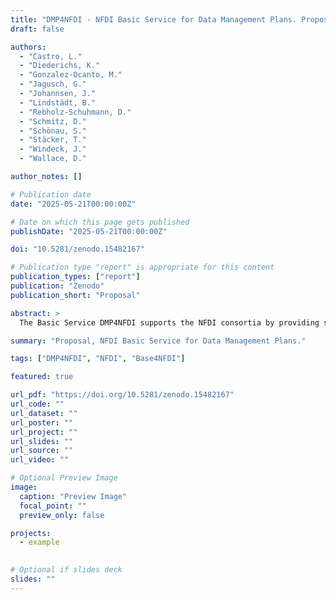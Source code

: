 ```yaml
---
title: "DMP4NFDI - NFDI Basic Service for Data Management Plans. Proposal Integration Phase"
draft: false

authors:
  - "Castro, L."
  - "Diederichs, K."
  - "Gonzalez-Ocanto, M."
  - "Jagusch, G."
  - "Johannsen, J."
  - "Lindstädt, B."
  - "Rebholz-Schuhmann, D."
  - "Schmitz, D."
  - "Schönau, S."
  - "Stäcker, T."
  - "Windeck, J."
  - "Wallace, D."

author_notes: []

# Publication date
date: "2025-05-21T00:00:00Z"

# Date on which this page gets published
publishDate: "2025-05-21T00:00:00Z"

doi: "10.5281/zenodo.15482167"

# Publication type "report" is appropriate for this content
publication_types: ["report"]
publication: "Zenodo"
publication_short: "Proposal"

abstract: >
  The Basic Service DMP4NFDI supports the NFDI consortia by providing services aligned to Data Management Plans (DMPs), Software Management Plans (SMPs), and related concepts. In particular, DMP4NFDI hosts a multi-tenant instance of the open source tool RDMO that can be tailored to domain-specific needs. In addition to RDMO, DMP4NFDI services include a consulting supporting the creation of templates as well as content standardisation, complemented with training and materials  for DMP/SMP responsible staff in the NFDI consortia. The DMP4NFDI service portfolio aims to facilitate the creation of discipline-specific DMP/SMP templates using standardised, machine-actionable, and interoperable formats, as well as to support and improve communication between the different stakeholders and services involved in research data management processes, including software and data processing, from collection to validation. During the integration phase, incubator projects will facilitate a broader adoption by NFDI consortia while also supporting further development of the services. DMP4NFDI will increase its consultancy-style support to create templates and offer support for outreach measures. SMPs will complement the work done around DMPs, facilitating DMP/SMP interoperability. Furthermore, the integration phase will also look into alignment with EOSC.

summary: "Proposal, NFDI Basic Service for Data Management Plans."

tags: ["DMP4NFDI", "NFDI", "Base4NFDI"]

featured: true

url_pdf: "https://doi.org/10.5281/zenodo.15482167"
url_code: ""
url_dataset: ""
url_poster: ""
url_project: ""
url_slides: ""
url_source: ""
url_video: ""

# Optional Preview Image
image:
  caption: "Preview Image"
  focal_point: ""
  preview_only: false

projects:
  - example
  

# Optional if slides deck
slides: ""
---
```

